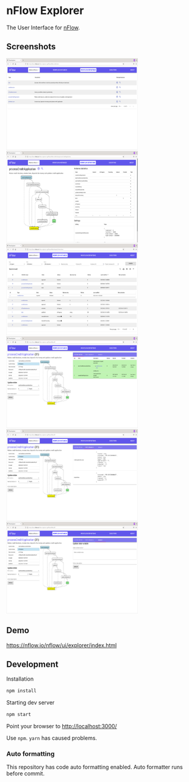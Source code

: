 # nFlow Explorer

The User Interface for [nFlow](https://github.com/NitorCreations/nflow).

## Screenshots

<img src="https://raw.githubusercontent.com/NitorCreations/nflow/master/nflow-explorer/screenshots/nflow-explorer-workflow-definition-list.png" width="345" height="240">
<img src="https://raw.githubusercontent.com/NitorCreations/nflow/master/nflow-explorer/screenshots/nflow-explorer-workflow-definition.png" width="345" height="240">
<img src="https://raw.githubusercontent.com/NitorCreations/nflow/master/nflow-explorer/screenshots/nflow-explorer-workflow-instance-list.png" width="345" height="240">
<img src="https://raw.githubusercontent.com/NitorCreations/nflow/master/nflow-explorer/screenshots/nflow-explorer-workflow-instance.png" width="345" height="240">
<img src="https://raw.githubusercontent.com/NitorCreations/nflow/master/nflow-explorer/screenshots/nflow-explorer-workflow-instance-variables.png" width="345" height="240">
<img src="https://raw.githubusercontent.com/NitorCreations/nflow/master/nflow-explorer/screenshots/nflow-explorer-workflow-instance-manage.png" width="345" height="240">

## Demo

<https://nflow.io/nflow/ui/explorer/index.html>

## Development

Installation

```sh
npm install
```

Starting dev server

```sh
npm start
```

Point your browser to <http://localhost:3000/>

Use `npm`. `yarn` has caused problems.

### Auto formatting

This repository has code auto formatting enabled. Auto formatter runs before commit.
